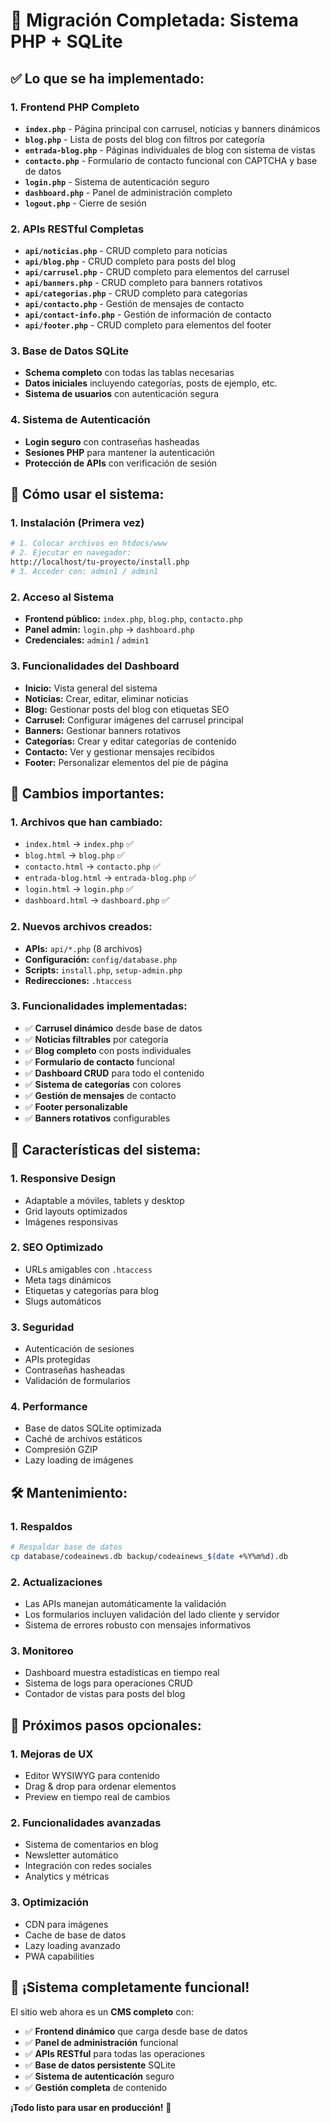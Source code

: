 # 🎉 Migración Completada: Sistema PHP + SQLite

## ✅ **Lo que se ha implementado:**

### **1. Frontend PHP Completo**
- **`index.php`** - Página principal con carrusel, noticias y banners dinámicos
- **`blog.php`** - Lista de posts del blog con filtros por categoría
- **`entrada-blog.php`** - Páginas individuales de blog con sistema de vistas
- **`contacto.php`** - Formulario de contacto funcional con CAPTCHA y base de datos
- **`login.php`** - Sistema de autenticación seguro
- **`dashboard.php`** - Panel de administración completo
- **`logout.php`** - Cierre de sesión

### **2. APIs RESTful Completas**
- **`api/noticias.php`** - CRUD completo para noticias
- **`api/blog.php`** - CRUD completo para posts del blog
- **`api/carrusel.php`** - CRUD completo para elementos del carrusel
- **`api/banners.php`** - CRUD completo para banners rotativos
- **`api/categorias.php`** - CRUD completo para categorías
- **`api/contacto.php`** - Gestión de mensajes de contacto
- **`api/contact-info.php`** - Gestión de información de contacto
- **`api/footer.php`** - CRUD completo para elementos del footer

### **3. Base de Datos SQLite**
- **Schema completo** con todas las tablas necesarias
- **Datos iniciales** incluyendo categorías, posts de ejemplo, etc.
- **Sistema de usuarios** con autenticación segura

### **4. Sistema de Autenticación**
- **Login seguro** con contraseñas hasheadas
- **Sesiones PHP** para mantener la autenticación
- **Protección de APIs** con verificación de sesión

## 🚀 **Cómo usar el sistema:**

### **1. Instalación (Primera vez)**
```bash
# 1. Colocar archivos en htdocs/www
# 2. Ejecutar en navegador:
http://localhost/tu-proyecto/install.php
# 3. Acceder con: admin1 / admin1
```

### **2. Acceso al Sistema**
- **Frontend público:** `index.php`, `blog.php`, `contacto.php`
- **Panel admin:** `login.php` → `dashboard.php`
- **Credenciales:** `admin1` / `admin1`

### **3. Funcionalidades del Dashboard**
- **Inicio:** Vista general del sistema
- **Noticias:** Crear, editar, eliminar noticias
- **Blog:** Gestionar posts del blog con etiquetas SEO
- **Carrusel:** Configurar imágenes del carrusel principal
- **Banners:** Gestionar banners rotativos
- **Categorías:** Crear y editar categorías de contenido
- **Contacto:** Ver y gestionar mensajes recibidos
- **Footer:** Personalizar elementos del pie de página

## 🔄 **Cambios importantes:**

### **1. Archivos que han cambiado:**
- `index.html` → `index.php` ✅
- `blog.html` → `blog.php` ✅
- `contacto.html` → `contacto.php` ✅
- `entrada-blog.html` → `entrada-blog.php` ✅
- `login.html` → `login.php` ✅
- `dashboard.html` → `dashboard.php` ✅

### **2. Nuevos archivos creados:**
- **APIs:** `api/*.php` (8 archivos)
- **Configuración:** `config/database.php`
- **Scripts:** `install.php`, `setup-admin.php`
- **Redirecciones:** `.htaccess`

### **3. Funcionalidades implementadas:**
- ✅ **Carrusel dinámico** desde base de datos
- ✅ **Noticias filtrables** por categoría
- ✅ **Blog completo** con posts individuales
- ✅ **Formulario de contacto** funcional
- ✅ **Dashboard CRUD** para todo el contenido
- ✅ **Sistema de categorías** con colores
- ✅ **Gestión de mensajes** de contacto
- ✅ **Footer personalizable**
- ✅ **Banners rotativos** configurables

## 📱 **Características del sistema:**

### **1. Responsive Design**
- Adaptable a móviles, tablets y desktop
- Grid layouts optimizados
- Imágenes responsivas

### **2. SEO Optimizado**
- URLs amigables con `.htaccess`
- Meta tags dinámicos
- Etiquetas y categorías para blog
- Slugs automáticos

### **3. Seguridad**
- Autenticación de sesiones
- APIs protegidas
- Contraseñas hasheadas
- Validación de formularios

### **4. Performance**
- Base de datos SQLite optimizada
- Caché de archivos estáticos
- Compresión GZIP
- Lazy loading de imágenes

## 🛠️ **Mantenimiento:**

### **1. Respaldos**
```bash
# Respaldar base de datos
cp database/codeainews.db backup/codeainews_$(date +%Y%m%d).db
```

### **2. Actualizaciones**
- Las APIs manejan automáticamente la validación
- Los formularios incluyen validación del lado cliente y servidor
- Sistema de errores robusto con mensajes informativos

### **3. Monitoreo**
- Dashboard muestra estadísticas en tiempo real
- Sistema de logs para operaciones CRUD
- Contador de vistas para posts del blog

## 🎯 **Próximos pasos opcionales:**

### **1. Mejoras de UX**
- Editor WYSIWYG para contenido
- Drag & drop para ordenar elementos
- Preview en tiempo real de cambios

### **2. Funcionalidades avanzadas**
- Sistema de comentarios en blog
- Newsletter automático
- Integración con redes sociales
- Analytics y métricas

### **3. Optimización**
- CDN para imágenes
- Cache de base de datos
- Lazy loading avanzado
- PWA capabilities

## 🎉 **¡Sistema completamente funcional!**

El sitio web ahora es un **CMS completo** con:
- ✅ **Frontend dinámico** que carga desde base de datos
- ✅ **Panel de administración** funcional
- ✅ **APIs RESTful** para todas las operaciones
- ✅ **Base de datos persistente** SQLite
- ✅ **Sistema de autenticación** seguro
- ✅ **Gestión completa** de contenido

**¡Todo listo para usar en producción!** 🚀


